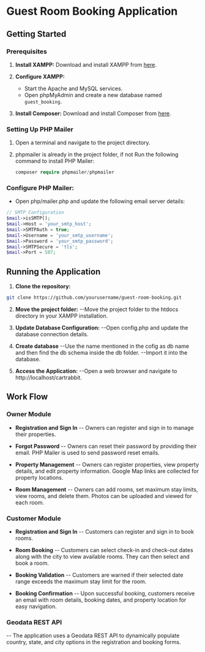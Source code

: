 # Guest Room Booking Application

## Getting Started

### Prerequisites

1. **Install XAMPP:**
   Download and install XAMPP from [here](https://www.apachefriends.org/index.html).

2. **Configure XAMPP:**
   - Start the Apache and MySQL services.
   - Open phpMyAdmin and create a new database named `guest_booking`.

3. **Install Composer:**
   Download and install Composer from [here](https://getcomposer.org/).

### Setting Up PHP Mailer

1. Open a terminal and navigate to the project directory.

2. phpmailer is already in the project folder, if not Run the following command to install PHP Mailer:
   ```php
   composer require phpmailer/phpmailer
   ```
### Configure PHP Mailer:
  - Open php/mailer.php and update the following email server details:
```php
// SMTP Configuration
$mail->isSMTP();
$mail->Host = 'your_smtp_host';
$mail->SMTPAuth = true;
$mail->Username = 'your_smtp_username';
$mail->Password = 'your_smtp_password';
$mail->SMTPSecure = 'tls';
$mail->Port = 587;
```

## Running the Application
1. **Clone the repository:**

```bash
git clone https://github.com/yourusername/guest-room-booking.git
```
2. **Move the project folder:**
--Move the project folder to the htdocs directory in your XAMPP installation.

3. **Update Database Configuration:**
--Open config.php and update the database connection details.

4. **Create database**
--Use the name mentioned in the cofig as db name and then find the db schema inside the db folder.
--Import it into the database.

6. **Access the Application:**
--Open a web browser and navigate to http://localhost/cartrabbit.

## Work Flow
### Owner Module
- **Registration and Sign In**
-- Owners can register and sign in to manage their properties.

- **Forgot Password**
-- Owners can reset their password by providing their email. PHP Mailer is used to send password reset emails.

- **Property Management**
-- Owners can register properties, view property details, and edit property information. Google Map links are collected for property locations.

- **Room Management**
-- Owners can add rooms, set maximum stay limits, view rooms, and delete them. Photos can be uploaded and viewed for each room.

### Customer Module
- **Registration and Sign In**
-- Customers can register and sign in to book rooms.

- **Room Booking**
-- Customers can select check-in and check-out dates along with the city to view available rooms. They can then select and book a room.

- **Booking Validation**
-- Customers are warned if their selected date range exceeds the maximum stay limit for the room.

- **Booking Confirmation**
-- Upon successful booking, customers receive an email with room details, booking dates, and property location for easy navigation.
  
### Geodata REST API
-- The application uses a Geodata REST API to dynamically populate country, state, and city options in the registration and booking forms.
